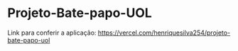 # Projeto-Bate-papo-UOL

Link para conferir a aplicação: 
https://vercel.com/henriquesilva254/projeto-bate-papo-uol
